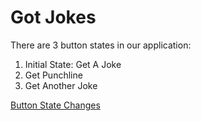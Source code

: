 # Got Jokes

There are 3 button states in our application:
1. Initial State: Get A Joke
2. Get Punchline
3. Get Another Joke

[Button State Changes](https://github.com/nss-evening-cohort-16/got-jokes/pull/1/files)

